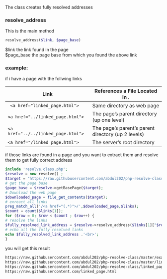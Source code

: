 The class creates fully resolved addresses
### resolve_address
This is the main method <br>
```php
resolve_address($link, $page_base) 
```
$link the link found in the page <br>
$page_base the page base from which you found the above link <br>

### example:
if i have a page with the follwing links

| Link                              | References a File Located In .  |
|--------------------------------- | -----------------------------|
|` <a href="linked_page.html">`     | Same directory as web page |
|`<a href="../linked_page.html">`    |  The page’s parent directory (up one level) |
|`<a href="../../linked_page.html">` |  The page’s parent’s parent directory (up 2 levels) |
|`<a href="/linked_page.html"> `     |  The server’s root directory |

if those links are found in a page and you want to extract them and resolve them to get fully correct address<br>
```php
include 'resolve.class.php';
$resolve = new resolve() ;
$target = "https://raw.githubusercontent.com/abdul202/php-resolve-class/master/examples/page_with_links.html";
# get the page base
$page_base = $resolve->getBasePage($target);
# Download the web page
$downloaded_page = file_get_contents($target);
# exreact all links
preg_match_all('/<a href="(.*)">/',$downloaded_page,$links);
$count = count($links[1]);
for ($row = 0; $row < $count ; $row++) {
# resolve the links   
$fully_resolved_link_address = $resolve->resolve_address($links[1]["$row"], $page_base);
# echo all the fully resolved links
echo $fully_resolved_link_address .'<br>';
}
```
you will get this result
```html
https://raw.githubusercontent.com/abdul202/php-resolve-class/master/examples/linked_page.html
https://raw.githubusercontent.com/abdul202/php-resolve-class/master/linked_page.html
https://raw.githubusercontent.com/abdul202/php-resolve-class/linked_page.html
https://raw.githubusercontent.com/linked_page.html
```


